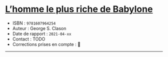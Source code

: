 # [L’homme le plus riche de Babylone](https://www.goodreads.com/book/show/14487428-l-homme-le-plus-riche-de-babylone)
- ISBN : `9781607964254`
- Auteur : George S. Clason
- Date de rapport : `2021-04-xx`
- Contact : TODO
- Corrections prises en compte : 📝

---


